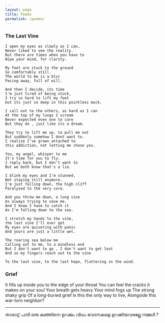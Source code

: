 ```yaml
---
layout: page
title: Poems
permalink: /poems/
---
```


### The Last Vine

```
I open my eyes as slowly as I can,
Never liked to see the reality.
But there are times when you have to 
Wipe your mind, for clarity.

My feet are stuck to the ground
So comfortably still.
The world to me is a blur
Pacing away, full of will.

And then I decide, its time
I'm just tired of being stuck,
I try so hard to lift my feet
but its just so deep in this pointless muck.

I call out to the others, as hard as I can
At the top of my lungs I scream
Never expected even one to care
But they do , just like its a dream.

They try to lift me up, to pull me out
But suddenly somehow I dont want to.
I realize I've grown attached to
this addiction, not letting me chase you.

You, my angel, whisper to me
It's time for you to fly.
I reply back, but I don't want to
But we both know that's a lie.

I blink my eyes and I'm stunned,
Not staying still anymore.
I'm just falling down, the high cliff
Paralysed to the very core.

And you throw me down, a long vine
As always trying to save me.
And I know I have to catch it
As I'm falling down to the sea.

I stretch my hands to the vine,
the last vine I'll ever get
My eyes are quivering with panic
And yours are just a little wet.

The roaring sea below me
Calling out to me, to a mindless end
But I don't want to go , I don't want to get lost
And so my fingers reach out to the vine

To the last vine, to the last hope, fluttering in the wind.
```

### Grief

It fills up inside you
to the edge of your throat
You can feel the cracks it makes
on your soul
Your breath gets heavy
Your mind fogs up
The strong shaky grip
Of a long-buried grief
Is this the only way to live,
Alongside this war-torn neighbor?

******************************

താരാട്ട് പാടി ഒരു കുഞ്ഞിനെ ഉറക്കും വിധം 
വേദനകളെ ഉറക്കിയവരല്ലേ നമ്മൾ ?
